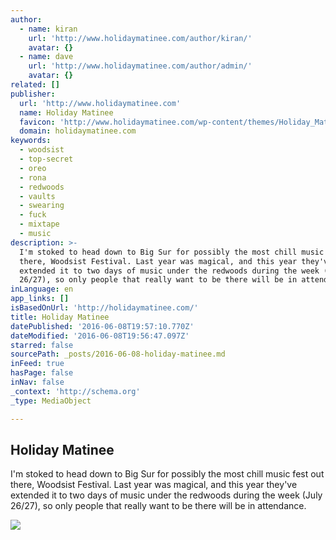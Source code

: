 ```yaml
---
author:
  - name: kiran
    url: 'http://www.holidaymatinee.com/author/kiran/'
    avatar: {}
  - name: dave
    url: 'http://www.holidaymatinee.com/author/admin/'
    avatar: {}
related: []
publisher:
  url: 'http://www.holidaymatinee.com'
  name: Holiday Matinee
  favicon: 'http://www.holidaymatinee.com/wp-content/themes/Holiday_Matinee/favicon.ico'
  domain: holidaymatinee.com
keywords:
  - woodsist
  - top-secret
  - oreo
  - rona
  - redwoods
  - vaults
  - swearing
  - fuck
  - mixtape
  - music
description: >-
  I'm stoked to head down to Big Sur for possibly the most chill music fest out
  there, Woodsist Festival. Last year was magical, and this year they've
  extended it to two days of music under the redwoods during the week (July
  26/27), so only people that really want to be there will be in attendance.
inLanguage: en
app_links: []
isBasedOnUrl: 'http://holidaymatinee.com/'
title: Holiday Matinee
datePublished: '2016-06-08T19:57:10.770Z'
dateModified: '2016-06-08T19:56:47.097Z'
starred: false
sourcePath: _posts/2016-06-08-holiday-matinee.md
inFeed: true
hasPage: false
inNav: false
_context: 'http://schema.org'
_type: MediaObject

---
```

<article style=""><h1>Holiday Matinee</h1><p>I'm stoked to head down to Big Sur for possibly the most chill music fest out there, Woodsist Festival. Last year was magical, and this year they've extended it to two days of music under the redwoods during the week (July 26/27), so only people that really want to be there will be in attendance.</p><img src="http://www.holidaymatinee.com/wp-content/uploads/2016/05/woodsist-festival-2016-mixtape.jpg" /></article>